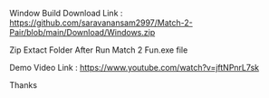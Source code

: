 Window Build Download Link :
https://github.com/saravanansam2997/Match-2-Pair/blob/main/Download/Windows.zip

Zip Extact Folder After Run Match 2 Fun.exe file

Demo Video Link :
https://www.youtube.com/watch?v=jftNPnrL7sk

Thanks
